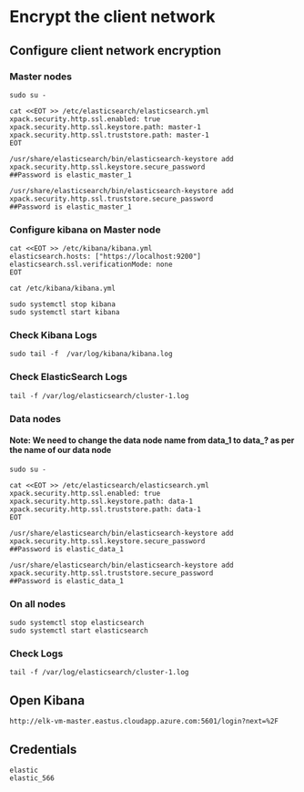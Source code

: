 # Encrypt the client network

## Configure client network encryption
### Master nodes
```
sudo su -
```

```
cat <<EOT >> /etc/elasticsearch/elasticsearch.yml
xpack.security.http.ssl.enabled: true
xpack.security.http.ssl.keystore.path: master-1
xpack.security.http.ssl.truststore.path: master-1
EOT
```

```
/usr/share/elasticsearch/bin/elasticsearch-keystore add xpack.security.http.ssl.keystore.secure_password
##Password is elastic_master_1
```

```
/usr/share/elasticsearch/bin/elasticsearch-keystore add xpack.security.http.ssl.truststore.secure_password
##Password is elastic_master_1
```


### Configure kibana on Master node
```
cat <<EOT >> /etc/kibana/kibana.yml
elasticsearch.hosts: ["https://localhost:9200"]
elasticsearch.ssl.verificationMode: none
EOT
```

```
cat /etc/kibana/kibana.yml
```

```
sudo systemctl stop kibana
sudo systemctl start kibana
```

### Check Kibana Logs
```
sudo tail -f  /var/log/kibana/kibana.log
```

### Check ElasticSearch Logs
```
tail -f /var/log/elasticsearch/cluster-1.log
```

### Data nodes
#### Note: We need to change the data node name from data_1 to data_? as per the name of our data node
```
sudo su -
```

```
cat <<EOT >> /etc/elasticsearch/elasticsearch.yml
xpack.security.http.ssl.enabled: true
xpack.security.http.ssl.keystore.path: data-1
xpack.security.http.ssl.truststore.path: data-1
EOT
```


```
/usr/share/elasticsearch/bin/elasticsearch-keystore add xpack.security.http.ssl.keystore.secure_password
##Password is elastic_data_1
```

```
/usr/share/elasticsearch/bin/elasticsearch-keystore add xpack.security.http.ssl.truststore.secure_password
##Password is elastic_data_1
```

### On all nodes
```
sudo systemctl stop elasticsearch
sudo systemctl start elasticsearch
```

### Check Logs
```
tail -f /var/log/elasticsearch/cluster-1.log
```


## Open Kibana
```
http://elk-vm-master.eastus.cloudapp.azure.com:5601/login?next=%2F
```

## Credentials
```
elastic
elastic_566
```
